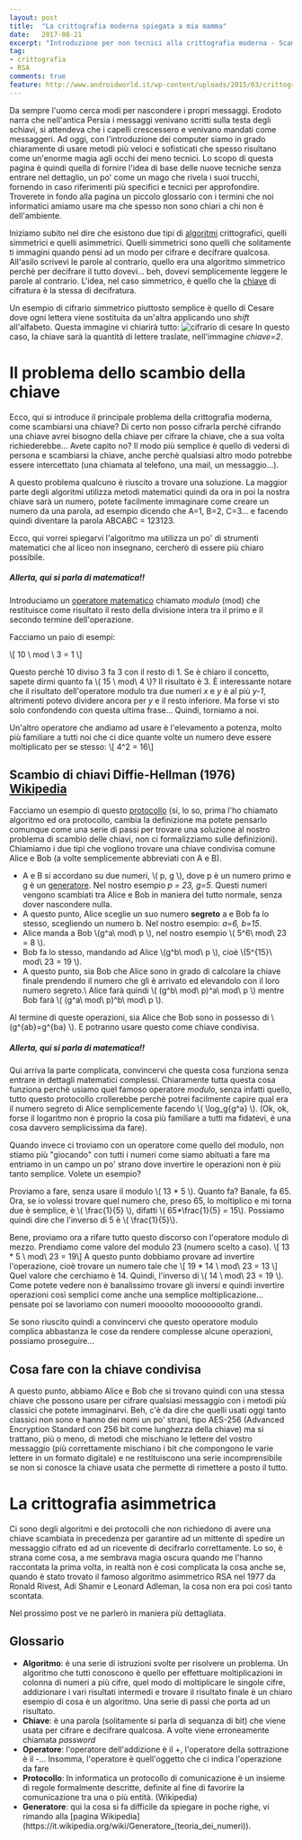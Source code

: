 ```yaml
---
layout: post
title:  "La crittografia moderna spiegata a mia mamma"
date:   2017-08-21
excerpt: "Introduzione per non tecnici alla crittografia moderna - Scambiarsi una chiave"
tag:
- crittografia
- RSA
comments: true
feature: http://www.androidworld.it/wp-content/uploads/2015/03/crittografia-1280x720.jpg
---
```


Da sempre l'uomo cerca modi per nascondere i propri messaggi. Erodoto narra che nell'antica Persia i messaggi venivano scritti sulla testa degli schiavi, si attendeva che i capelli crescessero e venivano mandati come messaggeri. 
Ad oggi, con l'introduzione dei computer siamo in grado chiaramente di usare metodi più veloci e sofisticati che spesso risultano come un'enorme magia agli occhi dei meno tecnici. Lo scopo di questa pagina è quindi quella di fornire l'idea di base delle nuove tecniche senza entrare nel dettaglio, un po' come un mago che rivela i suoi trucchi, fornendo in caso riferimenti più specifici e tecnici per approfondire. Troverete in fondo alla pagina un piccolo glossario con i termini che noi informatici amiamo usare ma che spesso non sono chiari a chi non è dell'ambiente.

Iniziamo subito nel dire che esistono due tipi di <a href="#glossario">algoritmi</a> crittografici, quelli simmetrici e quelli asimmetrici.
Quelli simmetrici sono quelli che solitamente ti immagini quando pensi ad un modo per cifrare e decifrare qualcosa. All'asilo scrivevi le parole al contrario, quello era una algoritmo simmetrico perchè per decifrare il tutto dovevi... beh, dovevi semplicemente leggere le parole al contrario. L'idea, nel caso simmetrico, è quello che la <a href="#glossario">chiave</a> di cifratura è la stessa di decifratura.

Un esempio di cifrario simmetrico piuttosto semplice è quello di Cesare dove ogni lettera viene sostituita da un'altra applicando uno <i>shift</i> all'alfabeto. Questa immagine vi chiarirà tutto:
![cifrario di cesare](https://upload.wikimedia.org/wikipedia/commons/thumb/2/2b/Caesar3.svg/300px-Caesar3.svg.png)
In questo caso, la chiave sarà la quantità di lettere traslate, nell'immagine <i>chiave=2</i>.

# Il problema dello scambio della chiave
Ecco, qui si introduce il principale problema della crittografia moderna, come scambiarsi una chiave? Di certo non posso cifrarla perchè cifrando una chiave avrei bisogno della chiave per cifrare la chiave, che a sua volta richiederebbe... Avete capito no? 
Il modo più semplice è quello di vedersi di persona e scambiarsi la chiave, anche perchè qualsiasi altro modo potrebbe essere intercettato (una chiamata al telefono, una mail, un messaggio...). 

A questo problema qualcuno è riuscito a trovare una soluzione. La maggior parte degli algoritmi utilizza metodi matematici quindi da ora in poi la nostra chiave sarà un numero, potete facilmente immaginare come creare un numero da una parola, ad esempio dicendo che A=1, B=2, C=3... e facendo quindi diventare la parola ABCABC = 123123.

Ecco, qui vorrei spiegarvi l'algoritmo ma utilizza un po' di strumenti matematici che al liceo non insegnano, cercherò di essere più chiaro possibile. 

##### Allerta, qui si parla di matematica!!
Introduciamo un <a href="#glossario">operatore matematico</a> chiamato <i>modulo</i> (mod) che restituisce come risultato il resto della divisione intera tra il primo e il secondo termine dell'operazione.

Facciamo un paio di esempi:

\\[ 10 \ mod \ 3 = 1 \\]

Questo perchè 10 diviso 3 fa 3 con il resto di 1. Se è chiaro il concetto, sapete dirmi quanto fa \\( 15 \ mod\ 4  \\)?
Il risultato è 3. È interessante notare che il risultato dell'operatore modulo tra due numeri <i>x</i> e <i>y</i> è al più <i>y-1</i>, altrimenti potevo dividere ancora per <i>y</i> e il resto inferiore. Ma forse vi sto solo confondendo con questa ultima frase... Quindi, torniamo a noi. 

Un'altro operatore che andiamo ad usare è l'elevamento a potenza, molto più familiare a tutti noi che ci dice quante volte un numero deve essere moltiplicato per se stesso:
\\[ 4^2 = 16\\]

## Scambio di chiavi Diffie-Hellman (1976) [Wikipedia](https://it.wikipedia.org/wiki/Scambio_di_chiavi_Diffie-Hellman)

Facciamo un esempio di questo <a href="#glossario">protocollo</a> (si, lo so, prima l'ho chiamato algoritmo ed ora protocollo, cambia la definizione ma potete pensarlo comunque come una serie di passi per trovare una soluzione al nostro problema di scambio delle chiavi, non ci formalizziamo sulle definizioni).
Chiamiamo i due tipi che vogliono trovare una chiave condivisa comune Alice e Bob (a volte semplicemente abbreviati con A e B).

 - A e B si accordano su due numeri, \\( p, g \\), dove p è un numero primo e g è un <a href="#glossario">generatore</a>. Nel nostro esempio <i> p = 23, g=5</i>. Questi numeri vengono scambiati tra Alice e Bob in maniera del tutto normale, senza dover nascondere nulla.
 - A questo punto, Alice sceglie un suo numero <b>segreto</b> a e Bob fa lo stesso, scegliendo un numero b.
 Nel nostro esempio: <i>a=6, b=15</i>.
 - Alice manda a Bob \\(g^a\ mod\ p \\), nel nostro esempio \\( 5^6\ mod\ 23 = 8 \\).
 - Bob fa lo stesso, mandando ad Alice \\(g^b\ mod\ p \\), cioè \\(5^{15}\ mod\ 23 = 19 \\).
 - A questo punto, sia Bob che Alice sono in grado di calcolare la chiave finale prendendo il numero che gli è arrivato ed elevandolo con il loro numero segreto.\\
 Alice farà quindi \\( (g^b\ mod\ p)^a\ mod\ p \\) mentre Bob farà \\( (g^a\ mod\ p)^b\ mod\ p \\).

Al termine di queste operazioni, sia Alice che Bob sono in possesso di \\(g^{ab}=g^{ba} \\). E potranno usare questo come chiave condivisa.

##### Allerta, qui si parla di matematica!!
Qui arriva la parte complicata, convincervi che questa cosa funziona senza entrare in dettagli matematici complessi. Chiaramente tutta questa cosa funziona perchè usiamo quel famoso operatore <i>modulo</i>, senza infatti quello, tutto questo protocollo crollerebbe perchè potrei facilmente capire qual era il numero segreto di Alice semplicemente facendo \\( \log_g{g^a} \\). (Ok, ok, forse il logaritmo non è proprio la cosa più familiare a tutti ma fidatevi, è una cosa davvero semplicissima da fare).

Quando invece ci troviamo con un operatore come quello del modulo, non stiamo più "giocando" con tutti i numeri come siamo abituati a fare ma entriamo in un campo un po' strano dove invertire le operazioni non è più tanto semplice. Volete un esempio?

Proviamo a fare, senza usare il modulo \\( 13 * 5 \\). Quanto fa? Banale, fa 65. Ora, se io volessi trovare quel numero che, preso 65, lo moltiplico e mi torna due è semplice, è \\( \frac{1}{5} \\), difatti \\( 65*\frac{1}{5} = 15\\). Possiamo quindi dire che l'inverso di 5 è \\( \frac{1}{5}\\). 

Bene, proviamo ora a rifare tutto questo discorso con l'operatore modulo di mezzo. Prendiamo come valore del modulo 23 (numero scelto a caso).
\\[ 13 * 5 \ mod\ 23 = 19\\]
A questo punto dobbiamo provare ad invertire l'operazione, cioè trovare un numero tale che 
\\[ 19 * 14 \ mod\ 23 = 13 \\]
Quel valore che cerchiamo è 14. Quindi, l'inverso di \\( 14 \ mod\ 23 = 19 \\). Come potete vedere non è banalissimo trovare gli inversi e quindi invertire operazioni così semplici come anche una semplice moltiplicazione... pensate poi se lavoriamo con numeri moooolto mooooooolto grandi.

Se sono riuscito quindi a convincervi che questo operatore modulo complica abbastanza le cose da rendere complesse alcune operazioni, possiamo proseguire...

## Cosa fare con la chiave condivisa
A questo punto, abbiamo Alice e Bob che si trovano quindi con una stessa chiave che possono usare per cifrare qualsiasi messaggio con i metodi più classici che potete immaginarvi. Beh, c'è da dire che quelli usati oggi tanto classici non sono e hanno dei nomi un po' strani, tipo AES-256 (Advanced Encryption Standard con 256 bit come lunghezza della chiave) ma si trattano, più o meno, di metodi che mischiano le lettere del vostro messaggio (più correttamente mischiano i bit che compongono le varie lettere in un formato digitale) e ne restituiscono una serie incomprensibile se non si conosce la chiave usata che permette di rimettere a posto il tutto.

# La crittografia asimmetrica
Ci sono degli algoritmi e dei protocolli che non richiedono di avere una chiave scambiata in precedenza per garantire ad un mittente di spedire un messaggio cifrato ed ad un ricevente di decifrarlo correttamente. Lo so, è strana come cosa, a me sembrava magia oscura quando me l'hanno raccontata la prima volta, in realtà non è così complicata la cosa anche se, quando è stato trovato il famoso algoritmo asimmetrico RSA nel 1977 da Ronald Rivest, Adi Shamir e Leonard Adleman, la cosa non era poi così tanto scontata.

Nel prossimo post ve ne parlerò in maniera più dettagliata.

<div id="glossario">

<h2>Glossario</h2>
<ul>
 <li>
 	<b>Algoritmo</b>: è una serie di istruzioni svolte per risolvere un problema. Un algoritmo che tutti conoscono è quello per effettuare moltiplicazioni in colonna di numeri a più cifre, quel modo di moltiplicare le singole cifre, addizionare i vari risultati intermedi e trovare il risultato finale è un chiaro esempio di cosa è un algoritmo. Una serie di passi che porta ad un risultato.
 </li>
 <li>
 	<b>Chiave</b>: è una parola (solitamente si parla di sequanza di bit) che viene usata per cifrare e decifrare qualcosa. A volte viene erroneamente chiamata <i>password</i>
 </li>
 <li>
 	<b>Operatore</b>: l'operatore dell'addizione è il +, l'operatore della sottrazione è il -... Insomma, l'operatore è quell'oggetto che ci indica l'operazione da fare
 </li>
 <li>
 	<b>Protocollo</b>: In informatica un protocollo di comunicazione è un insieme di regole formalmente descritte, definite al fine di favorire la comunicazione tra una o più entità. (Wikipedia)
 </li>
 <li>
 	<b>Generatore</b>: qui la cosa si fa difficile da spiegare in poche righe, vi rimando alla [pagina Wikipedia](https://it.wikipedia.org/wiki/Generatore_(teoria_dei_numeri)).
 </li>
</ul>

 </div>
